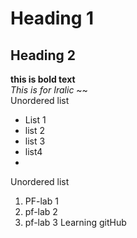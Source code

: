 # Heading 1
## Heading 2
**this is bold text**
<br/>
_This is for Iralic_
~~
<br/>
Unordered list
<br/>
- List 1
- list 2
- list 3
- list4
- <br/>
Unordered list
<br/>
1. PF-lab 1
2. pf-lab 2
3. pf-lab 3
Learning gitHub
